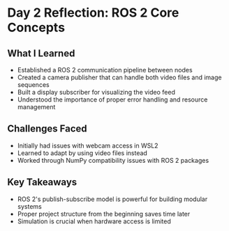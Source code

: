 # Day 2 Reflection: ROS 2 Core Concepts

## What I Learned
- Established a ROS 2 communication pipeline between nodes
- Created a camera publisher that can handle both video files and image sequences
- Built a display subscriber for visualizing the video feed
- Understood the importance of proper error handling and resource management

## Challenges Faced
- Initially had issues with webcam access in WSL2
- Learned to adapt by using video files instead
- Worked through NumPy compatibility issues with ROS 2 packages

## Key Takeaways
- ROS 2's publish-subscribe model is powerful for building modular systems
- Proper project structure from the beginning saves time later
- Simulation is crucial when hardware access is limited
